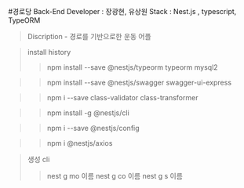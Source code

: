 #경로당 Back-End
     Developer : 장광현, 유상원
     Stack : Nest.js , typescript, TypeORM

> Discription - 경로를 기반으로한 운동 어플

> install history 
> > npm install --save @nestjs/typeorm typeorm mysql2

> > npm install --save @nestjs/swagger swagger-ui-express

> > npm i --save class-validator class-transformer

> > npm install -g @nestjs/cli   

> > npm i --save @nestjs/config

> > npm i @nestjs/axios


> 생성 cli
> > nest g mo 이름
> > nest g co 이름
> > nest g s 이름

